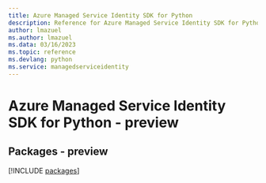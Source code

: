 ```yaml
---
title: Azure Managed Service Identity SDK for Python
description: Reference for Azure Managed Service Identity SDK for Python
author: lmazuel
ms.author: lmazuel
ms.data: 03/16/2023
ms.topic: reference
ms.devlang: python
ms.service: managedserviceidentity
---
```

# Azure Managed Service Identity SDK for Python - preview
## Packages - preview
[!INCLUDE [packages](managed-service-identity-index.md)]